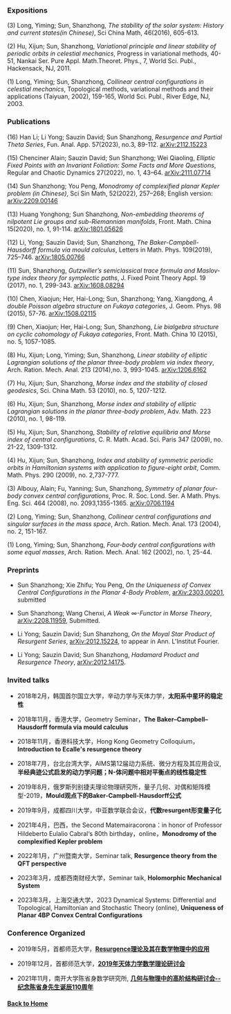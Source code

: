 ### Expositions

(3) Long, Yiming; Sun, Shanzhong, _The stability of the solar system: History and current states(in Chinese)_, Sci China Math, 46(2016), 605-613. 

(2) Hu, Xijun; Sun, Shanzhong, _Variational principle and linear stability of periodic orbits in celestial mechanics_, Progress in variational methods, 40-51, Nankai Ser. Pure Appl. Math.Theoret. Phys., 7, World Sci. Publ., Hackensack, NJ, 2011. 

(1) Long, Yiming; Sun, Shanzhong, _Collinear central configurations in celestial mechanics_, Topological methods, variational methods and their applications (Taiyuan, 2002), 159-165, World Sci. Publ., River Edge, NJ, 2003. 



### Publications
(16) Han Li; Li Yong; Sauzin David; Sun Shanzhong, _Resurgence and Partial Theta Series_, Fun. Anal. App.  57(2023), no.3, 89-112.  [arXiv:2112.15223](https://arxiv.org/abs/2112.15223)

(15) Chenciner Alain; Sauzin David; Sun Shanzhong; Wei Qiaoling, _Elliptic Fixed Points with an Invariant Foliation: Some Facts and More Questions_, Regular and Chaotic Dynamics 27(2022), no. 1, 43–64. [arXiv:2111.07714](https://arxiv.org/abs/2111.07714)

(14) Sun Shanzhong; You Peng, _Monodromy of complexified planar Kepler problem (in Chinese)_, Sci Sin Math, 52(2022), 257–268; English version: [arXiv:2209.00146](https://arxiv.org/abs/2209.00146)

(13) Huang Yonghong; Sun Shanzhong, _Non-embedding theorems of nilpotent Lie groups and sub-Riemannian manifolds_, Front. Math. China 15(2020), no. 1, 91-114. [arXiv:1801.05626](https://arxiv.org/abs/1801.05626)

(12) Li, Yong; Sauzin David; Sun, Shanzhong, _The Baker-Campbell-Hausdorff formula via mould calculus_, Letters in Math. Phys. 109(2019), 725–746. [arXiv:1805.00766](https://arxiv.org/abs/1805.00766)

(11) Sun, Shanzhong, _Gutzwiller’s semiclassical trace formula and Maslov-type index theory for symplectic paths_, J. Fixed Point Theory Appl. 19 (2017), no. 1, 299-343. [arXiv:1608.08294](https://arxiv.org/abs/1608.08294)

(10) Chen, Xiaojun; Her, Hai-Long; Sun, Shanzhong; Yang, Xiangdong, _A double Poisson algebra structure on Fukaya categories_, J. Geom. Phys. 98 (2015), 57-76. [arXiv:1508.02115](https://arxiv.org/abs/1508.02115)

(9) Chen, Xiaojun; Her, Hai-Long; Sun, Shanzhong, _Lie bialgebra structure on cyclic cohomology of Fukaya categories_, Front. Math. China 10 (2015), no. 5, 1057-1085. 

(8) Hu, Xijun; Long, Yiming; Sun, Shanzhong, _Linear stability of elliptic Lagrangian solutions of the planar three-body problem via index theory_, Arch. Ration. Mech. Anal. 213 (2014),no. 3, 993-1045. [arXiv:1206.6162](https://arxiv.org/abs/1206.6162)

(7) Hu, Xijun; Sun, Shanzhong, _Morse index and the stability of closed geodesics_, Sci. China Math. 53 (2010), no. 5, 1207-1212. 

(6) Hu, Xijun; Sun, Shanzhong, _Morse index and stability of elliptic Lagrangian solutions in the planar three-body problem_, Adv. Math. 223 (2010), no. 1, 98-119. 

(5) Hu, Xijun; Sun, Shanzhong, _Stability of relative equilibria and Morse index of central configurations_, C. R. Math. Acad. Sci. Paris 347 (2009), no. 21-22, 1309-1312. 

(4) Hu, Xijun; Sun, Shanzhong, _Index and stability of symmetric periodic orbits in Hamiltonian systems with application to figure-eight orbit_, Comm. Math. Phys. 290 (2009), no. 2,737-777. 

(3) Albouy, Alain; Fu, Yanning; Sun, Shanzhong, _Symmetry of planar four-body convex central configurations_, Proc. R. Soc. Lond. Ser. A Math. Phys. Eng. Sci. 464 (2008), no. 2093,1355-1365. [arXiv:0706.1194](https://arxiv.org/abs/0706.1194)

(2) Long, Yiming; Sun, Shanzhong, _Collinear central configurations and singular surfaces in the mass space_, Arch. Ration. Mech. Anal. 173 (2004), no. 2, 151-167. 

(1) Long, Yiming; Sun, Shanzhong, _Four-body central configurations with some equal masses_, Arch. Ration. Mech. Anal. 162 (2002), no. 1, 25-44. 


### Preprints

* Sun Shanzhong; Xie Zhifu; You Peng, _On the Uniqueness of Convex Central Configurations in the Planar 4-Body Problem_, [arXiv:2303.00201](https://arxiv.org/abs/2303.00201), submitted

* Sun Shanzhong; Wang Chenxi, _A Weak ∞-Functor in Morse Theory_, [arXiv:2208.11959](https://arxiv.org/abs/2208.11959), Submitted.

* Li Yong; Sauzin David; Sun Shanzhong, _On the Moyal Star Product of Resurgent Series_, [arXiv:2012.15224](https://arxiv.org/abs/2012.15224), to appear in Ann. L'Institut Fourier.

* Li Yong; Sauzin David; Sun Shanzhong,  _Hadamard Product and Resurgence Theory_,  [arXiv:2012.14175](https://arxiv.org/abs/2012.14175).



### Invited talks

* 2018年2月，韩国首尔国立大学，辛动力学与天体力学，**太阳系中星环的稳定性**

* 2018年11月，香港大学，Geometry Seminar，**The Baker–Campbell–Hausdorff formula via mould calculus**

* 2018年11月，香港科技大学，Hong Kong Geometry Colloquium，**Introduction to Ecalle's resurgence theory**

* 2018年7月，台北台湾大学，AIMS第12届动力系统、微分方程及其应用会议, **半经典迹公式启发的动力学问题；N-体问题中相对平衡点的线性稳定性**

* 2019年8月，俄罗斯列别捷夫理论物理研究所，量子几何、对偶和矩阵模型-2019，**Mould观点下的Baker-Campbell-Hausdorff公式**

* 2019年9月，成都四川大学，中亚数学联合会议，**代数resurgent形变量子化**

* 2021年4月，巴西，the Second Matemairacorona：in honor of Professor Hildeberto Eulalio Cabral‘s 80th birthday，online，**Monodromy of the complexified Kepler problem**

* 2022年1月，广州暨南大学，Seminar talk, **Resurgence theory from the QFT perspective** 

* 2023年3月，成都西南财经大学，Seminar taik, **Holomorphic Mechanical System**

* 2023年3月，上海交通大学，2023 Dynamical Systems: Differential and Topological, Hamiltonian and Stochastic Theory (online), **Uniqueness of Planar 4BP Convex Central Configurations**


### Conference Organized

* 2019年5月，首都师范大学，[**Resurgence理论及其在数学物理中的应用**](https://math.cnu.edu.cn/xsbg/150330.htm)

* 2019年12月，首都师范大学，[**2019年天体力学数学理论研讨会**](https://math.cnu.edu.cn/xzhd1/169168.htm)

* 2021年11月，南开大学陈省身数学研究所, [**几何与物理中的高阶结构研讨会--纪念陈省身先生诞辰110周年**](http://www.cim.nankai.edu.cn/2019/1030/c7185a243489/page.htm)


#### [Back to Home](https://shanzhong-sun.github.io/ShanzhongSUN/)
